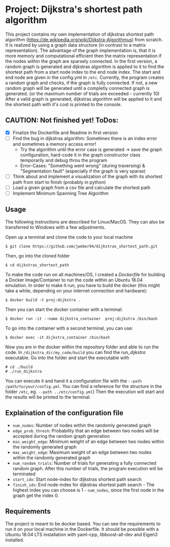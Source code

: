 # Project: Dijkstra's shortest path algorithm

This project contains my own implementation of dijkstras shortest path algorithm (https://de.wikipedia.org/wiki/Dijkstra-Algorithmus) from scratch. It is realized by using a graph data structore (in contrast to a matrix representation). The advantage of the graph implementation is, that it is more memory and computational efficient then the matrix representation if the nodes within the graph are sparsely connected. In the first version, a random graph is generated and dijkstras algorithm is applied to it to find the shortest path from a start node index to the end node index. The start and end node are given in the config.yml in ```/etc```. 
Currently, the program creates a random graph and checks, if the graph is fully connected. If not, a new random graph will be generated until a completly connected graph is generated. (or the maximum number of trials are exceeded - currently 10) 
After a valid graph is generated, dijkstras algorithm will be applied to it and the shortest path with it's cost is printed to the console.    

## CAUTION: Not finished yet! ToDos:

- [x] Finalize the Dockerfile and Readme in first version
- [ ] Find the bug in dijkstras algorithm: Sometimes there is an index error and sometimes a memory access error!
    - Try the algorithm until the error case is generated -> save the graph configuration, hard-code it in the graph constructor class temporarily and debug throu the program
    - Error-Cases: "Something went wrong" (during traversing) & "Segmentation fault" (especially if the graph is very sparse)
- [ ] Think about and implement a visualization of the graph with its shortest path from start to finish (probably in python)
- [ ] Load a given graph from a csv file and calculate the shortest path 
- [ ] Implement Minimum Spanning Tree Algorithm

## Usage

The following instructions are described for Linux/MacOS. They can also be transferred to Windows with a few adjustments.

Open up a terminal and clone the code to your local machine  

    $ git clone https://github.com/jweber94/dijkstras_shortest_path.git

Then, go into the cloned folder

    $ cd dijkstras_shortest_path

To make the code run on all machines/OS, I created a _Dockerfile_ for building a Docker Image/Container to run the code within an Ubuntu 18.04 emulation.
In order to make it run, you have to build the docker (this might take a while, depending on your internet connection and hardware):

    $ docker build -t proj:dijkstra .

Then you can start the docker container with a terminal:

    $ docker run -it --name dijkstra_container  proj:dijkstra /bin/bash

To go into the container with a second terminal, you can use:

    $ docker exec -it dijkstra_container /bin/bash

Now you are in the docker within the repository folder and able to run the code. In ```/dijkstra_dir/my_code/build``` you can find the _run_dijkstra_ executable. 
Go into the folder and start the executable with 

    # cd ./build
    # ./run_dijkstra

You can execute it and hand it a configuration file with the ```--path /path/to/your/config.yml```. You can find a reference for the structure in the folder ```/etc```, eg. ```--path ../etc/config.yml```) Then the execution will start and the results will be printed to the terminal. 

## Explaination of the configuration file

+ ```num_nodes```: Number of nodes within the randomly generated graph
+ ```edge_prob_thresh```: Probability that an edge between two nodes will be accepted during the random graph generation
+ ```min_weight_edge```: Minimum weight of an edge between two nodes within the randomly generated graph
+ ```max_weight_edge```: Maximum weight of an edge between two nodes within the randomly generated graph
+ ```num_random_trials```: Number of trials for generating a fully connected random graph. After this number of trials, the program execution will be terminated
+ ```start_idx```: Start node-index for dijkstras shortest path search
+ ```finish_idx```: End node-index for dijkstras shortest path search - The highest index you can choose is 1 - ```num_nodes```, since the first node in the graph get the index 0. 

## Requirements

The project is meant to be docker based. You can see the requirements to run it on your local machine in the Dockerfile. It should be possible with a Ubuntu 18.04 LTS installation with yaml-cpp, libboost-all-dev and Eigen3 installed. 